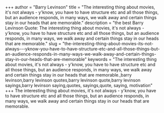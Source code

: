 +++
author = "Barry Levinson"
title = "The interesting thing about movies, it's not always - y'know, you have to have structure etc and all those things, but an audience responds, in many ways, we walk away and certain things stay in our heads that are memorable."
description = "the best Barry Levinson Quote: The interesting thing about movies, it's not always - y'know, you have to have structure etc and all those things, but an audience responds, in many ways, we walk away and certain things stay in our heads that are memorable."
slug = "the-interesting-thing-about-movies-its-not-always---yknow-you-have-to-have-structure-etc-and-all-those-things-but-an-audience-responds-in-many-ways-we-walk-away-and-certain-things-stay-in-our-heads-that-are-memorable"
keywords = "The interesting thing about movies, it's not always - y'know, you have to have structure etc and all those things, but an audience responds, in many ways, we walk away and certain things stay in our heads that are memorable.,barry levinson,barry levinson quotes,barry levinson quote,barry levinson sayings,barry levinson saying,quotes, sayings,quote, saying, motivation"
+++
The interesting thing about movies, it's not always - y'know, you have to have structure etc and all those things, but an audience responds, in many ways, we walk away and certain things stay in our heads that are memorable.
